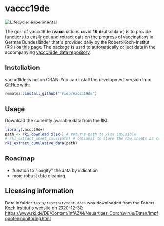 
# vaccc19de

<!-- badges: start -->
[![Lifecycle: experimental](https://img.shields.io/badge/lifecycle-experimental-orange.svg)](https://www.tidyverse.org/lifecycle/#experimental)
<!-- badges: end -->

The goal of vaccc19de (**vacc**inations **c**ovid **19** **de**utschland) is to provide functions to easily get and extract data on the progress of vaccinations in German Bundesländer that is provided daily by the Robert-Koch-Institut (RKI) on [this page](https://www.rki.de/DE/Content/InfAZ/N/Neuartiges_Coronavirus/Daten/Impfquotenmonitoring.html). The package is used to automatically collect data in the accompanying [vaccc19de_data repository](https://github.com/friep/vaccc19de_data).

## Installation

vaccc19de is not on CRAN. You can install the development version from GitHub with:

``` r
remotes::install_github("friep/vaccc19de")
```


## Usage

Download the currently available data from the RKI:

``` r
library(vaccc19de)
path <- rki_download_xlsx() # returns path to xlsx invisibly
# rki_extract_sheet_csvs(path) # optional to store the raw sheets as csvs
rki_extract_cumulative_data(path)
```

## Roadmap
- function to "longify" the data by indication
- more robust data cleaning

## Licensing information

Data in folder `tests/testthat/test_data` was downloaded from the Robert Koch Institut's website on 2020-12-30: https://www.rki.de/DE/Content/InfAZ/N/Neuartiges_Coronavirus/Daten/Impfquotenmonitoring.html 
